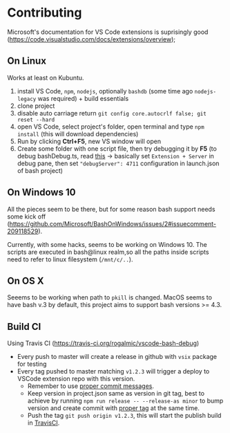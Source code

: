 # Contributing

Microsoft's documentation for VS Code extensions is suprisingly good (https://code.visualstudio.com/docs/extensions/overview);

## On Linux

Works at least on Kubuntu.

1. install VS Code, `npm`, `nodejs`, optionally `bashdb` (some time ago `nodejs-legacy` was required) + build essentials
1. clone project
1. disable auto carriage return `git config core.autocrlf false; git reset --hard`
1. open VS Code, select project's folder, open terminal and type `npm install` (this will download dependencies)
1. Run by clicking **Ctrl+F5**, new VS window will open
1. Create some folder with one script file, then try debugging it by **F5** (to debug bashDebug.ts, read [this](https://code.visualstudio.com/docs/extensions/example-debuggers#_development-setup-for-mock-debug) -> basically set `Extension + Server` in debug pane, then set `"debugServer": 4711` configuration in launch.json of bash project)

## On Windows 10

All the pieces seem to be there, but for some reason bash support needs some kick off (https://github.com/Microsoft/BashOnWindows/issues/2#issuecomment-209118529).

Currently, with some hacks, seems to be working on Windows 10. The scripts are executed in bash@linux realm,so all the paths inside scripts need to refer to linux filesystem (`/mnt/c/..`).

## On OS X

Seeems to be working when path to `pkill` is changed. MacOS seems to have bash v.3 by default, this project aims to support bash versions >= 4.3.

## Build CI

Using Travis CI (https://travis-ci.org/rogalmic/vscode-bash-debug)

- Every push to master will create a release in github with `vsix` package for testing
- Every tag pushed to master matching `v1.2.3` will trigger a deploy to VSCode extension repo with this version.
  - Remember to use [proper commit messages](https://github.com/conventional-changelog/standard-version#commit-message-convention-at-a-glance).
  - Keep version in project.json same as version in git tag, best to achieve by running `npm run release -- --release-as minor` to bump version and create commit with [proper tag](https://docs.npmjs.com/cli/version#git-tag-version) at the same time.
  - Push the tag `git push origin v1.2.3`, this will start the publish build in [TravisCI](https://travis-ci.org/rogalmic/vscode-bash-debug).
